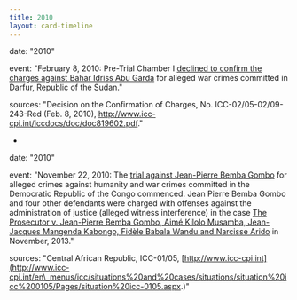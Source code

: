 ```yaml
---
title: 2010
layout: card-timeline
---
```

date: "2010"
 
 event: "February 8, 2010: Pre-Trial Chamber I [declined to confirm the charges against Bahar Idriss Abu Garda](http://www.icc-cpi.int/iccdocs/doc/doc819602.pdf) for alleged war crimes committed in Darfur, Republic of the Sudan."

 sources: "Decision on the Confirmation of Charges, No. ICC-02/05-02/09-243-Red (Feb. 8, 2010), http://www.icc-cpi.int/iccdocs/doc/doc819602.pdf." 

-
 date: "2010"
 
 event: "November 22, 2010: The [trial against Jean-Pierre Bemba Gombo](http://www.icc-cpi.int/en_menus/icc/situations%2520and%2520cases/situations/situation%2520icc%25200105/related%2520cases/icc%25200105%25200108/Pages/case%2520the%2520prosecutor%2520v%2520jean-pierre%2520bemba%2520gombo.aspx) for alleged crimes against humanity and war crimes committed in the Democratic Republic of the Congo commenced. Jean Pierre Bemba Gombo and four other defendants were charged with offenses against the administration of justice (alleged witness interference) in the case [The Prosecutor v. Jean-Pierre Bemba Gombo, Aimé Kilolo Musamba, Jean-Jacques Mangenda Kabongo, Fidèle Babala Wandu and Narcisse Arido](http://www.icc-cpi.int/en_menus/icc/situations%2520and%2520cases/situations/situation%2520icc%25200105/related%2520cases/ICC-0105-0113/Pages/default.aspx) in November, 2013."

 sources: "Central African Republic, ICC-01/05, [http://www.icc-cpi.int](http://www.icc-cpi.int/en\_menus/icc/situations%20and%20cases/situations/situation%20icc%200105/Pages/situation%20icc-0105.aspx.)" 